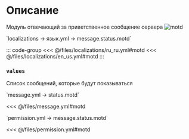 # Описание

Модуль отвечающий за приветственное сообщение сервера
![motd](/motd.png)

[//]: # (localization)
<!--@include: @/parts/words.md#localization--> 
<!--@include: @/parts/words.md#path--> `localizations → язык.yml → message.status.motd`

<!--@include: @/parts/words.md#default--> 

::: code-group
<<< @/files/localizations/ru_ru.yml#motd
<<< @/files/localizations/en_us.yml#motd
:::

### `values`

Список сообщений, которые будут показываться

[//]: # (message.yml)
<!--@include: @/parts/words.md#setting-->
<!--@include: @/parts/words.md#path--> `message.yml → status.motd`

<!--@include: @/parts/words.md#default-->
<<< @/files/message.yml#motd

<!--@include: @/parts/enable.md-->
<!--@include: @/parts/random.md-->

[//]: # (permission.yml)
<!--@include: @/parts/words.md#permission-->
<!--@include: @/parts/words.md#path--> `permission.yml → message.status.motd`

<!--@include: @/parts/words.md#default-->
<<< @/files/permission.yml#motd

<!--@include: @/parts/permission/permissionTier3.md-->